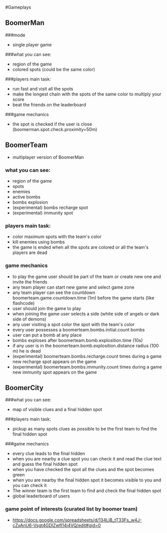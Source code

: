 #Gameplays

## BoomerMan

###mode
- single player game

###what you can see:

- region of the game 
- colored spots (could be the same color)

###players main task:
- run fast and visit all the spots
- make the longest chain with the spots of the same color to multiply your score
- beat the friends on the leaderboard

###game mechanics
- the spot is checked if the user is close (boomerman.spot.check.proximity=50m) 

## BoomerTeam

- multiplayer version of BoomerMan

### what you can see:
- region of the game 
- spots 
- enemies 
- active bombs 
- bombs explosion 
- (experimental) bombs recharge spot 
- (experimental) immunity spot 

### players main task:
- color maximum spots with the team's color 
- kill enemies using bombs 
- the game is ended when all the spots are colored or all the team's players are dead

### game mechanics
- to play the game user should be part of the team or create new one and invite the friends
- any team player can start new game and select game zone
- any team player can see the countdown boomerteam.game.countdown.time (1m) before the game starts (like flashcode)
- user should join the game to play 
- when joining the game user selects a side (white side of angels or dark side of demons)
- any user visiting a spot color the spot with the team's color
- every user possesses a boomerteam.bombs.initial.count bombs
- user can put a bomb at any place 
- bombs exploses after boomerteam.bomb.explosition.time (10s)
- if any user is in the boomerteam.bomb.explosition.distance radius (100 m) he is dead
- (experimental) boomerteam.bombs.recharge.count times during a game new recharge spot appears on the game
- (experimental) boomerteam.bombs.immunity.count times during a game new immunity spot appears on the game


## BoomerCity

###what you can see:
- map of visible clues and a final hidden spot

###players main task:
- pickup as many spots clues as possible to be the first team to find the final hidden spot

###game mechanics
- every clue leads to the final hidden
- when you are nearby a clue spot you can check it and read the clue text and guess the final hidden spot
- when you have checked the spot all the clues and the spot becomes green
- when you are nearby the final hidden spot it becomes visible to you and you can check it
- The winner team is the first team to find and check the final hidden spot
- global leaderboard of users

### game point of interests (curated list by boomer team)
- https://docs.google.com/spreadsheets/d/134LjB_tT33Fs_w4J-cZyAnU6-Vsgt4GDlZwfI14i4VQ/edit#gid=0